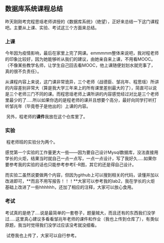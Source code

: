 ## 数据库系统课程总结

​	昨天刚刚考完程思瑶老师讲授的《数据库系统》（绝望），正好来总结一下这门课程吧。主要从上课、实验、考试这三个方面来总结。



### 上课

​	今年因为疫情影响，最后在家里上完了网课。emmmmm整体来说吧，我对程老师的印象比较好，因为她能够听从我们的建议，由她亲自来上课，不用看MOOC。（不像某些教学名师，让学生自己回去看MOOC，他上课随便划划水就完事了，真的很不负责任）。

​	从课程内容上来说，这门课非常诡异，三个老师（战德臣、邹兆年、程思瑶）所讲的内容差别非常大（算是我大学三年来上的所有课里差别最大的了），简直可以说是三个老师三门不同的课。而程思瑶老师上课所讲的内容感觉经过对比是三个老师里最少的了.....所以如果你选的是程老师的课并且想要个高分，最好向同学打听打听邹兆年（毕竟卷子是他出的）上课的内容。

​	另外，程老师的**课件**我放在这个仓库里了。



### 实验

​	程老师班的实验分为两个。

​	感觉第一个实验的工作量更大一些——因为要自己设计Mysql数据库，没法直接用学长的火炬，结果当时就自己一点一点写，一点一点设计，写了我好久.....如果你要参考我的实验的话也只能参考参考E-R图，其它的还是得自己设计。

​	而实验二虽然说要做两个内容，但因为github上可以搜到相关的代码，读懂并加以改进即可，**而且不用写报告！！！**大家可以参考我的lab2，我在学长的火炬基础上改进了一些hhhhhh，还加了相应的注释，大家可以放心食用。



### 考试

​	考试真的是绝了....说是最简单的一套卷子，题量贼大，而且还有的东西我们没学过.....这里真心建议多看看邹兆年老师的课件和作业（我也上传到仓库了），有类似原题，我当时觉得我们没学过应该没考就没细看。

​	试卷我也上传了，大家可以自行参考。